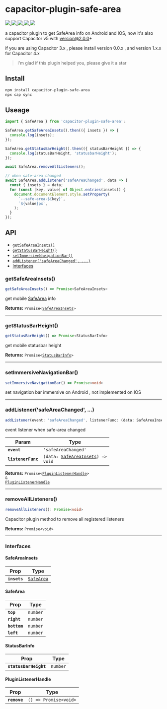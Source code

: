 # capacitor-plugin-safe-area

<p align="left">
  <a href="https://img.shields.io/badge/support-Android-516BEB?logo=android&logoColor=white&style=plastic">
    <img src="https://img.shields.io/badge/support-Android-516BEB?style=plastic">
  </a>
  <a href="https://img.shields.io/badge/support-Android-516BEB?logo=android&logoColor=white&style=plastic">
    <img src="https://img.shields.io/badge/support-IOS-516BEB?style=plastic">
  </a>
  <a href="https://img.shields.io/badge/support-Android-516BEA?logo=ios&logoColor=white&style=plastic">
    <img src="https://img.shields.io/badge/support-Capacitor v5-516BEA?style=plastic">
  </a>
  <a href="https://www.npmjs.com/package/capacitor-plugin-safe-area">
    <img src="https://img.shields.io/npm/v/capacitor-plugin-safe-area/latest.svg">
  </a>
  <a href="https://www.npmjs.com/package/capacitor-plugin-safe-area">
    <img src="https://img.shields.io/npm/dm/capacitor-plugin-safe-area.svg"/>
  </a>
</p>

a capacitor plugin to get SafeArea info on Android and IOS, now it's also support Capacitor v5 with version@2.0.0+

if you are using Capacitor 3.x , please install version 0.0.x , and version 1.x.x for Capacitor 4.x

> I'm glad if this plugin helped you, please give it a star

## Install

```bash
npm install capacitor-plugin-safe-area
npx cap sync
```

## Useage

```typescript
import { SafeArea } from 'capacitor-plugin-safe-area';

SafeArea.getSafeAreaInsets().then(({ insets }) => {
  console.log(insets);
});

SafeArea.getStatusBarHeight().then(({ statusBarHeight }) => {
  console.log(statusBarHeight, 'statusbarHeight');
});

await SafeArea.removeAllListeners();

// when safe-area changed
await SafeArea.addListener('safeAreaChanged', data => {
  const { insets } = data;
  for (const [key, value] of Object.entries(insets)) {
    document.documentElement.style.setProperty(
      `--safe-area-${key}`,
      `${value}px`,
    );
  }
});
```

## API

<docgen-index>

* [`getSafeAreaInsets()`](#getsafeareainsets)
* [`getStatusBarHeight()`](#getstatusbarheight)
* [`setImmersiveNavigationBar()`](#setimmersivenavigationbar)
* [`addListener('safeAreaChanged', ...)`](#addlistenersafeareachanged)
* [Interfaces](#interfaces)

</docgen-index>

<docgen-api>
<!--Update the source file JSDoc comments and rerun docgen to update the docs below-->

### getSafeAreaInsets()

```typescript
getSafeAreaInsets() => Promise<SafeAreaInsets>
```

get mobile <a href="#safearea">SafeArea</a> info

**Returns:** <code>Promise&lt;<a href="#safeareainsets">SafeAreaInsets</a>&gt;</code>

--------------------


### getStatusBarHeight()

```typescript
getStatusBarHeight() => Promise<StatusBarInfo>
```

get mobile statusbar height

**Returns:** <code>Promise&lt;<a href="#statusbarinfo">StatusBarInfo</a>&gt;</code>

--------------------


### setImmersiveNavigationBar()

```typescript
setImmersiveNavigationBar() => Promise<void>
```

set navigation bar immersive on Android , not implemented on IOS

--------------------


### addListener('safeAreaChanged', ...)

```typescript
addListener(event: 'safeAreaChanged', listenerFunc: (data: SafeAreaInsets) => void) => Promise<PluginListenerHandle> & PluginListenerHandle
```

event listener when safe-area changed

| Param              | Type                                                                         |
| ------------------ | ---------------------------------------------------------------------------- |
| **`event`**        | <code>'safeAreaChanged'</code>                                               |
| **`listenerFunc`** | <code>(data: <a href="#safeareainsets">SafeAreaInsets</a>) =&gt; void</code> |

**Returns:** <code>Promise&lt;<a href="#pluginlistenerhandle">PluginListenerHandle</a>&gt; & <a href="#pluginlistenerhandle">PluginListenerHandle</a></code>

--------------------

### removeAllListeners()

```typescript
removeAllListeners(): Promise<void>
```

Capacitor plugin method to remove all registered listeners

**Returns:** <code>Promise&lt;void&gt;</code>

--------------------


### Interfaces


#### SafeAreaInsets

| Prop         | Type                                          |
| ------------ | --------------------------------------------- |
| **`insets`** | <code><a href="#safearea">SafeArea</a></code> |


#### SafeArea

| Prop         | Type                |
| ------------ | ------------------- |
| **`top`**    | <code>number</code> |
| **`right`**  | <code>number</code> |
| **`bottom`** | <code>number</code> |
| **`left`**   | <code>number</code> |


#### StatusBarInfo

| Prop                  | Type                |
| --------------------- | ------------------- |
| **`statusBarHeight`** | <code>number</code> |


#### PluginListenerHandle

| Prop         | Type                                      |
| ------------ | ----------------------------------------- |
| **`remove`** | <code>() =&gt; Promise&lt;void&gt;</code> |

</docgen-api>
